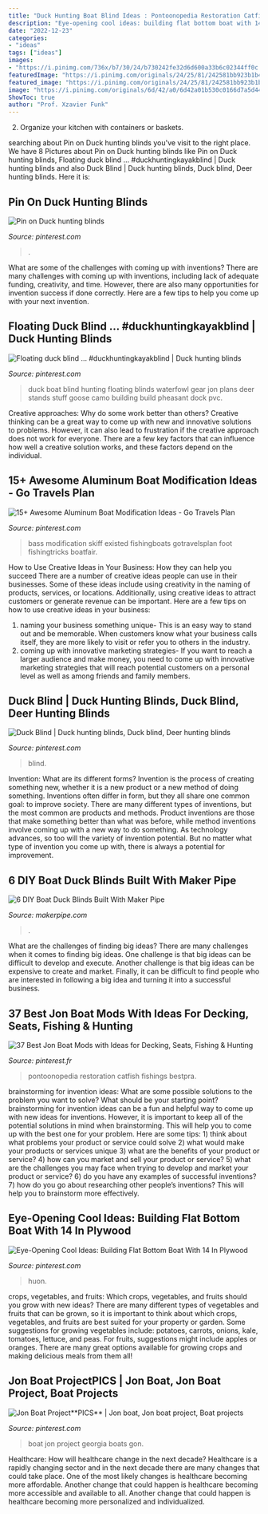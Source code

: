 ```yaml
---
title: "Duck Hunting Boat Blind Ideas : Pontoonopedia Restoration Catfish Fishings Bestpra"
description: "Eye-opening cool ideas: building flat bottom boat with 14 in plywood"
date: "2022-12-23"
categories:
- "ideas"
tags: ["ideas"]
images:
- "https://i.pinimg.com/736x/b7/30/24/b730242fe32d6d600a33b6c02344ff0c.jpg"
featuredImage: "https://i.pinimg.com/originals/24/25/81/242581bb923b1b424c73a69756e2f61b.jpg"
featured_image: "https://i.pinimg.com/originals/24/25/81/242581bb923b1b424c73a69756e2f61b.jpg"
image: "https://i.pinimg.com/originals/6d/42/a0/6d42a01b530c0166d7a5d440bcefcaea.jpg"
ShowToc: true
author: "Prof. Xzavier Funk"
---
```



2. Organize your kitchen with containers or baskets.

	

		
searching about Pin on Duck hunting blinds you've visit to the right place. We have 8 Pictures about Pin on Duck hunting blinds like Pin on Duck hunting blinds, Floating duck blind … #duckhuntingkayakblind | Duck hunting blinds and also Duck Blind | Duck hunting blinds, Duck blind, Deer hunting blinds. Here it is:
		
    
## Pin On Duck Hunting Blinds

<img loading=lazy src="https://i.pinimg.com/736x/7f/12/4f/7f124ffc4ca6196e048eab56f7b7ebf1.jpg" onerror="this.onerror=null;this.src='https://tse1.mm.bing.net/th?id=OIP.TiFvcKBjYOzLNjP_0up7AAHaJl&amp;pid=15.1';" alt="Pin on Duck hunting blinds">

_Source: pinterest.com_

>. 

	

What are some of the challenges with coming up with inventions?
There are many challenges with coming up with inventions, including lack of adequate funding, creativity, and time. However, there are also many opportunities for invention success if done correctly. Here are a few tips to help you come up with your next invention.

    
## Floating Duck Blind … #duckhuntingkayakblind | Duck Hunting Blinds

<img loading=lazy src="https://i.pinimg.com/736x/00/e5/3e/00e53e6b4b98dbe47a9dd5e4afe36f5e.jpg" onerror="this.onerror=null;this.src='https://tse3.mm.bing.net/th?id=OIP.i3QJC8-C0w1GQyLSt-ZafwHaFj&amp;pid=15.1';" alt="Floating duck blind … #duckhuntingkayakblind | Duck hunting blinds">

_Source: pinterest.com_

>duck boat blind hunting floating blinds waterfowl gear jon plans deer stands stuff goose camo building build pheasant dock pvc. 

	

Creative approaches: Why do some work better than others?
Creative thinking can be a great way to come up with new and innovative solutions to problems. However, it can also lead to frustration if the creative approach does not work for everyone. There are a few key factors that can influence how well a creative solution works, and these factors depend on the individual.

    
## 15+ Awesome Aluminum Boat Modification Ideas - Go Travels Plan

<img loading=lazy src="https://i.pinimg.com/originals/24/25/81/242581bb923b1b424c73a69756e2f61b.jpg" onerror="this.onerror=null;this.src='https://tse2.mm.bing.net/th?id=OIP.b3VpfyqqRf6QgxY1qdnhJgHaJ4&amp;pid=15.1';" alt="15+ Awesome Aluminum Boat Modification Ideas - Go Travels Plan">

_Source: pinterest.com_

>bass modification skiff existed fishingboats gotravelsplan foot fishingtricks boatfair. 

	

How to Use Creative Ideas in Your Business: How they can help you succeed
There are a number of creative ideas people can use in their businesses. Some of these ideas include using creativity in the naming of products, services, or locations. Additionally, using creative ideas to attract customers or generate revenue can be important. Here are a few tips on how to use creative ideas in your business: 
1. naming your business something unique- This is an easy way to stand out and be memorable. When customers know what your business calls itself, they are more likely to visit or refer you to others in the industry. 
2. coming up with innovative marketing strategies- If you want to reach a larger audience and make money, you need to come up with innovative marketing strategies that will reach potential customers on a personal level as well as among friends and family members. 

    
## Duck Blind | Duck Hunting Blinds, Duck Blind, Deer Hunting Blinds

<img loading=lazy src="https://i.pinimg.com/originals/6d/42/a0/6d42a01b530c0166d7a5d440bcefcaea.jpg" onerror="this.onerror=null;this.src='https://tse2.mm.bing.net/th?id=OIP.zcAQ-nxm0IjPp8EIXfuLbQHaLH&amp;pid=15.1';" alt="Duck Blind | Duck hunting blinds, Duck blind, Deer hunting blinds">

_Source: pinterest.com_

>blind. 

	

Invention: What are its different forms?
Invention is the process of creating something new, whether it is a new product or a new method of doing something. Inventions often differ in form, but they all share one common goal: to improve society. There are many different types of inventions, but the most common are products and methods. Product inventions are those that make something better than what was before, while method inventions involve coming up with a new way to do something. As technology advances, so too will the variety of invention potential. But no matter what type of invention you come up with, there is always a potential for improvement.

    
## 6 DIY Boat Duck Blinds Built With Maker Pipe

<img loading=lazy src="https://cdn.shopify.com/s/files/1/2707/6934/articles/diy-boat-blind-with-camo-covering_600x.jpg?v=1602889501" onerror="this.onerror=null;this.src='https://tse4.mm.bing.net/th?id=OIP.pyaYSbXI5OYisFdx3Pr5VgHaEI&amp;pid=15.1';" alt="6 DIY Boat Duck Blinds Built With Maker Pipe">

_Source: makerpipe.com_

>. 

	

What are the challenges of finding big ideas?
There are many challenges when it comes to finding big ideas. One challenge is that big ideas can be difficult to develop and execute. Another challenge is that big ideas can be expensive to create and market. Finally, it can be difficult to find people who are interested in following a big idea and turning it into a successful business.

    
## 37 Best Jon Boat Mods With Ideas For Decking, Seats, Fishing &amp; Hunting

<img loading=lazy src="https://i.pinimg.com/736x/08/b1/a8/08b1a8734faee64afd023364c0a92edf.jpg" onerror="this.onerror=null;this.src='https://tse3.mm.bing.net/th?id=OIP.wYajCIihTTwPscWMYD_N6gHaFA&amp;pid=15.1';" alt="37 Best Jon Boat Mods with Ideas for Decking, Seats, Fishing &amp; Hunting">

_Source: pinterest.fr_

>pontoonopedia restoration catfish fishings bestpra. 

	

brainstorming for invention ideas: What are some possible solutions to the problem you want to solve? What should be your starting point?
brainstorming for invention ideas can be a fun and helpful way to come up with new ideas for inventions. However, it is important to keep all of the potential solutions in mind when brainstorming. This will help you to come up with the best one for your problem. Here are some tips: 1) think about what problems your product or service could solve 2) what would make your products or services unique 3) what are the benefits of your product or service? 4) how can you market and sell your product or service? 5) what are the challenges you may face when trying to develop and market your product or service? 6) do you have any examples of successful inventions? 7) how do you go about researching other people’s inventions? This will help you to brainstorm more effectively.

    
## Eye-Opening Cool Ideas: Building Flat Bottom Boat With 14 In Plywood

<img loading=lazy src="https://i.pinimg.com/736x/b7/30/24/b730242fe32d6d600a33b6c02344ff0c.jpg" onerror="this.onerror=null;this.src='https://tse2.mm.bing.net/th?id=OIP.3QK3dy4X9B5GHyS-iGpyoQAAAA&amp;pid=15.1';" alt="Eye-Opening Cool Ideas: Building Flat Bottom Boat With 14 In Plywood">

_Source: pinterest.com_

>huon. 

	

crops, vegetables, and fruits: Which crops, vegetables, and fruits should you grow with new ideas?
There are many different types of vegetables and fruits that can be grown, so it is important to think about which crops, vegetables, and fruits are best suited for your property or garden. Some suggestions for growing vegetables include: potatoes, carrots, onions, kale, tomatoes, lettuce, and peas. For fruits, suggestions might include apples or oranges. There are many great options available for growing crops and making delicious meals from them all!

    
## Jon Boat Project**PICS** | Jon Boat, Jon Boat Project, Boat Projects

<img loading=lazy src="https://i.pinimg.com/736x/2c/42/ec/2c42eca5738c243af26ac2b854e7fb67--jon-boat-georgia.jpg" onerror="this.onerror=null;this.src='https://tse3.mm.bing.net/th?id=OIP._lfo7WbPXmkzVVAxQzteQAHaFj&amp;pid=15.1';" alt="Jon Boat Project**PICS** | Jon boat, Jon boat project, Boat projects">

_Source: pinterest.com_

>boat jon project georgia boats gon. 

	

Healthcare: How will healthcare change in the next decade?
Healthcare is a rapidly changing sector and in the next decade there are many changes that could take place. One of the most likely changes is healthcare becoming more affordable. Another change that could happen is healthcare becoming more accessible and available to all. Another change that could happen is healthcare becoming more personalized and individualized.

